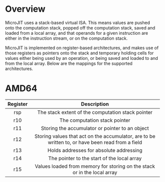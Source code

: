 <!--
Copyright (c) 2022, 2022 IBM Corp. and others

This program and the accompanying materials are made available under
the terms of the Eclipse Public License 2.0 which accompanies this
distribution and is available at https://www.eclipse.org/legal/epl-2.0/
or the Apache License, Version 2.0 which accompanies this distribution and
is available at https://www.apache.org/licenses/LICENSE-2.0.

This Source Code may also be made available under the following
Secondary Licenses when the conditions for such availability set
forth in the Eclipse Public License, v. 2.0 are satisfied: GNU
General Public License, version 2 with the GNU Classpath
Exception [1] and GNU General Public License, version 2 with the
OpenJDK Assembly Exception [2].

[1] https://www.gnu.org/software/classpath/license.html
[2] http://openjdk.java.net/legal/assembly-exception.html

SPDX-License-Identifier: EPL-2.0 OR Apache-2.0 OR GPL-2.0 WITH Classpath-exception-2.0 OR LicenseRef-GPL-2.0 WITH Assembly-exception
-->

# Overview

MicroJIT uses a stack-based virtual ISA. This means values are pushed onto
the computation stack, popped off the computation stack, saved and
loaded from a local array, and that operands for a given instruction
are either in the instruction stream, or on the computation stack.

MicroJIT is implemented on register-based architectures, and makes use
of those registers as pointers onto the stack and temporary holding
cells for values either being used by an operation, or being saved
and loaded to and from the local array. Below are the mappings for
the supported architectures.

# AMD64
| Register | Description                                                                                      |
|:--------:|:------------------------------------------------------------------------------------------------:|
| rsp      | The stack extent of the computation stack pointer                                                |
| r10      | The computation stack pointer                                                                    |
| r11      | Storing the accumulator or pointer to an object                                                  |
| r12      | Storing values that act on the accumulator, are to be written to, or have been read from a field |
| r13      | Holds addresses for absolute addressing                                                          |
| r14      | The pointer to the start of the local array                                                      |
| r15      | Values loaded from memory for storing on the stack or in the local array                         |